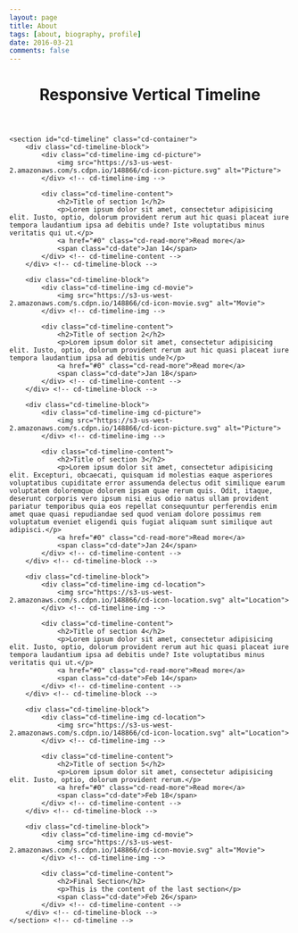 ```yaml
---
layout: page
title: About
tags: [about, biography, profile]
date: 2016-03-21
comments: false
---
```

    


<body>
	<header>
		<h1>Responsive Vertical Timeline</h1>
	</header>

	<section id="cd-timeline" class="cd-container">
		<div class="cd-timeline-block">
			<div class="cd-timeline-img cd-picture">
				<img src="https://s3-us-west-2.amazonaws.com/s.cdpn.io/148866/cd-icon-picture.svg" alt="Picture">
			</div> <!-- cd-timeline-img -->

			<div class="cd-timeline-content">
				<h2>Title of section 1</h2>
				<p>Lorem ipsum dolor sit amet, consectetur adipisicing elit. Iusto, optio, dolorum provident rerum aut hic quasi placeat iure tempora laudantium ipsa ad debitis unde? Iste voluptatibus minus veritatis qui ut.</p>
				<a href="#0" class="cd-read-more">Read more</a>
				<span class="cd-date">Jan 14</span>
			</div> <!-- cd-timeline-content -->
		</div> <!-- cd-timeline-block -->

		<div class="cd-timeline-block">
			<div class="cd-timeline-img cd-movie">
				<img src="https://s3-us-west-2.amazonaws.com/s.cdpn.io/148866/cd-icon-movie.svg" alt="Movie">
			</div> <!-- cd-timeline-img -->

			<div class="cd-timeline-content">
				<h2>Title of section 2</h2>
				<p>Lorem ipsum dolor sit amet, consectetur adipisicing elit. Iusto, optio, dolorum provident rerum aut hic quasi placeat iure tempora laudantium ipsa ad debitis unde?</p>
				<a href="#0" class="cd-read-more">Read more</a>
				<span class="cd-date">Jan 18</span>
			</div> <!-- cd-timeline-content -->
		</div> <!-- cd-timeline-block -->

		<div class="cd-timeline-block">
			<div class="cd-timeline-img cd-picture">
				<img src="https://s3-us-west-2.amazonaws.com/s.cdpn.io/148866/cd-icon-picture.svg" alt="Picture">
			</div> <!-- cd-timeline-img -->

			<div class="cd-timeline-content">
				<h2>Title of section 3</h2>
				<p>Lorem ipsum dolor sit amet, consectetur adipisicing elit. Excepturi, obcaecati, quisquam id molestias eaque asperiores voluptatibus cupiditate error assumenda delectus odit similique earum voluptatem doloremque dolorem ipsam quae rerum quis. Odit, itaque, deserunt corporis vero ipsum nisi eius odio natus ullam provident pariatur temporibus quia eos repellat consequuntur perferendis enim amet quae quasi repudiandae sed quod veniam dolore possimus rem voluptatum eveniet eligendi quis fugiat aliquam sunt similique aut adipisci.</p>
				<a href="#0" class="cd-read-more">Read more</a>
				<span class="cd-date">Jan 24</span>
			</div> <!-- cd-timeline-content -->
		</div> <!-- cd-timeline-block -->

		<div class="cd-timeline-block">
			<div class="cd-timeline-img cd-location">
				<img src="https://s3-us-west-2.amazonaws.com/s.cdpn.io/148866/cd-icon-location.svg" alt="Location">
			</div> <!-- cd-timeline-img -->

			<div class="cd-timeline-content">
				<h2>Title of section 4</h2>
				<p>Lorem ipsum dolor sit amet, consectetur adipisicing elit. Iusto, optio, dolorum provident rerum aut hic quasi placeat iure tempora laudantium ipsa ad debitis unde? Iste voluptatibus minus veritatis qui ut.</p>
				<a href="#0" class="cd-read-more">Read more</a>
				<span class="cd-date">Feb 14</span>
			</div> <!-- cd-timeline-content -->
		</div> <!-- cd-timeline-block -->

		<div class="cd-timeline-block">
			<div class="cd-timeline-img cd-location">
				<img src="https://s3-us-west-2.amazonaws.com/s.cdpn.io/148866/cd-icon-location.svg" alt="Location">
			</div> <!-- cd-timeline-img -->

			<div class="cd-timeline-content">
				<h2>Title of section 5</h2>
				<p>Lorem ipsum dolor sit amet, consectetur adipisicing elit. Iusto, optio, dolorum provident rerum.</p>
				<a href="#0" class="cd-read-more">Read more</a>
				<span class="cd-date">Feb 18</span>
			</div> <!-- cd-timeline-content -->
		</div> <!-- cd-timeline-block -->

		<div class="cd-timeline-block">
			<div class="cd-timeline-img cd-movie">
				<img src="https://s3-us-west-2.amazonaws.com/s.cdpn.io/148866/cd-icon-movie.svg" alt="Movie">
			</div> <!-- cd-timeline-img -->

			<div class="cd-timeline-content">
				<h2>Final Section</h2>
				<p>This is the content of the last section</p>
				<span class="cd-date">Feb 26</span>
			</div> <!-- cd-timeline-content -->
		</div> <!-- cd-timeline-block -->
	</section> <!-- cd-timeline -->
</body>
